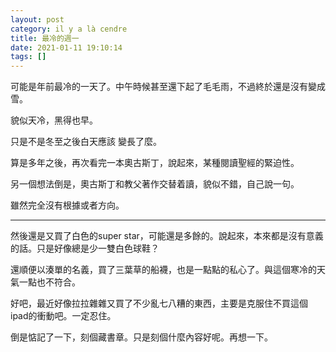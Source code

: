 ```yaml
---
layout: post
category: il y a là cendre
title: 最冷的週一
date: 2021-01-11 19:10:14
tags: []
---
```


可能是年前最冷的一天了。中午時候甚至還下起了毛毛雨，不過終於還是沒有變成雪。

貌似天冷，黑得也早。

只是不是冬至之後白天應該 變長了麼。

算是多年之後，再次看完一本奧古斯丁，說起來，某種閱讀聖經的緊迫性。

另一個想法倒是，奧古斯丁和教父著作交替着讀，貌似不錯，自己說一句。

雖然完全沒有根據或者方向。

------

然後還是又買了白色的super star，可能還是多餘的。說起來，本來都是沒有意義的話。只是好像總是少一雙白色球鞋？

還順便以湊單的名義，買了三葉草的船襪，也是一點點的私心了。與這個寒冷的天氣一點也不符合。

好吧，最近好像拉拉雜雜又買了不少亂七八糟的東西，主要是克服住不買這個ipad的衝動吧。一定忍住。

倒是惦記了一下，刻個藏書章。只是刻個什麼內容好呢。再想一下。



